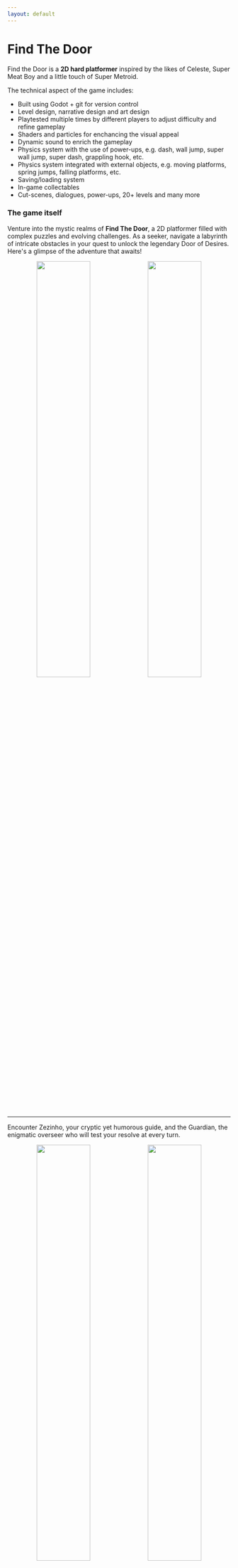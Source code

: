 ```yaml
---
layout: default
---
```


<!-- [Link to another page](./another-page.html). -->

# Find The Door 

Find the Door is a **2D hard platformer** inspired by the likes of Celeste, Super Meat Boy and a little touch of Super Metroid.

The technical aspect of the game includes:

- Built using Godot + git for version control
- Level design, narrative design and art design
- Playtested multiple times by different players to adjust difficulty and refine gameplay
- Shaders and particles for enchancing the visual appeal
- Dynamic sound to enrich the gameplay
- Physics system with the use of power-ups, e.g. dash, wall jump, super wall jump, super dash, grappling hook, etc.
- Physics system integrated with external objects, e.g. moving platforms, spring jumps, falling platforms, etc.
- Saving/loading system
- In-game collectables
- Cut-scenes, dialogues, power-ups, 20+ levels and many more

### The game itself

Venture into the mystic realms of **Find The Door**, a 2D platformer filled with complex puzzles and evolving challenges. As a seeker, navigate a labyrinth of intricate obstacles in your quest to unlock the legendary Door of Desires. Here's a glimpse of the adventure that awaits!

<p align="middle">
  <img src="./media/beginning.gif" width="49%"/>
  <img src="./media/phase_start.gif" width="49%"/>
</p>

---

Encounter Zezinho, your cryptic yet humorous guide, and the Guardian, the enigmatic overseer who will test your resolve at every turn.

<p align="middle">
  <img src="./media/zezinho.gif" width="49%"/>
  <img src="./media/guardian.gif" width="49%"/>
</p>

---

Master essential platforming skills such as Dashes and Wall Jumps to navigate through the game's demanding environments.

<p align="middle">
  <img src="./media/dash.gif" width="49%"/>
  <img src="./media/walljump.gif" width="49%"/>
</p>

---

Explore further with the twist of a Grappling Hook, adding a layer of strategy and precision to your toolkit.

<p align="middle">
  <img src="./media/hook.gif" width="49%"/>
  <img src="./media/blocks_that_dont_hook.gif" width="49%"/>
</p>

---

Tackle dynamic obstacles and refine your movements for precision gameplay.

<p align="middle">
  <img src="./media/springs.gif" width="49%"/>
  <img src="./media/precise_movement.gif" width="49%"/>
</p>

---

Synthesize your skills in challenging scenarios that require everything you’ve learned.

<p align="middle">
  <img src="./media/use_everything.gif" width="49%"/>
</p>

Embark on this enthralling journey where each step unlocks a part of the grand mystery of the Door of Desires.

